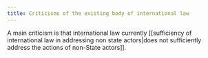 ```yaml
---
title: Criticisms of the existing body of international law
---
```



A main criticism is that international law currently [[sufficiency of international law in addressing non state actors|does not sufficiently address the actions of non-State actors]].